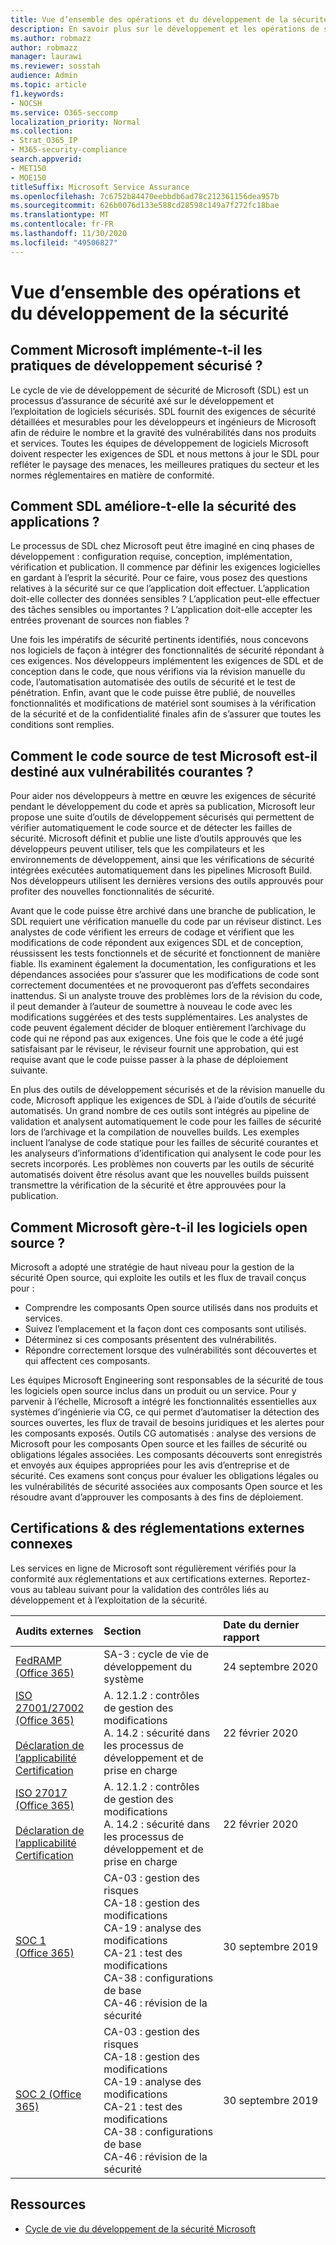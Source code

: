 ```yaml
---
title: Vue d’ensemble des opérations et du développement de la sécurité
description: En savoir plus sur le développement et les opérations de sécurité dans Microsoft 365
ms.author: robmazz
author: robmazz
manager: laurawi
ms.reviewer: sosstah
audience: Admin
ms.topic: article
f1.keywords:
- NOCSH
ms.service: O365-seccomp
localization_priority: Normal
ms.collection:
- Strat_O365_IP
- M365-security-compliance
search.appverid:
- MET150
- MOE150
titleSuffix: Microsoft Service Assurance
ms.openlocfilehash: 7c6752b84470eebbdb6ad78c212361156dea957b
ms.sourcegitcommit: 626b0076d133e588cd28598c149a7f272fc18bae
ms.translationtype: MT
ms.contentlocale: fr-FR
ms.lasthandoff: 11/30/2020
ms.locfileid: "49506827"
---
```

# <a name="security-development-and-operations-overview"></a>Vue d’ensemble des opérations et du développement de la sécurité

## <a name="how-does-microsoft-implement-secure-development-practices"></a>Comment Microsoft implémente-t-il les pratiques de développement sécurisé ?

Le cycle de vie de développement de sécurité de Microsoft (SDL) est un processus d’assurance de sécurité axé sur le développement et l’exploitation de logiciels sécurisés. SDL fournit des exigences de sécurité détaillées et mesurables pour les développeurs et ingénieurs de Microsoft afin de réduire le nombre et la gravité des vulnérabilités dans nos produits et services. Toutes les équipes de développement de logiciels Microsoft doivent respecter les exigences de SDL et nous mettons à jour le SDL pour refléter le paysage des menaces, les meilleures pratiques du secteur et les normes réglementaires en matière de conformité.

## <a name="how-does-microsofts-sdl-improve-application-security"></a>Comment SDL améliore-t-elle la sécurité des applications ?

Le processus de SDL chez Microsoft peut être imaginé en cinq phases de développement : configuration requise, conception, implémentation, vérification et publication. Il commence par définir les exigences logicielles en gardant à l’esprit la sécurité. Pour ce faire, vous posez des questions relatives à la sécurité sur ce que l’application doit effectuer. L’application doit-elle collecter des données sensibles ? L’application peut-elle effectuer des tâches sensibles ou importantes ? L’application doit-elle accepter les entrées provenant de sources non fiables ?

Une fois les impératifs de sécurité pertinents identifiés, nous concevons nos logiciels de façon à intégrer des fonctionnalités de sécurité répondant à ces exigences. Nos développeurs implémentent les exigences de SDL et de conception dans le code, que nous vérifions via la révision manuelle du code, l’automatisation automatisée des outils de sécurité et le test de pénétration. Enfin, avant que le code puisse être publié, de nouvelles fonctionnalités et modifications de matériel sont soumises à la vérification de la sécurité et de la confidentialité finales afin de s’assurer que toutes les conditions sont remplies.

## <a name="how-does-microsoft-test-source-code-for-common-vulnerabilities"></a>Comment le code source de test Microsoft est-il destiné aux vulnérabilités courantes ?

Pour aider nos développeurs à mettre en œuvre les exigences de sécurité pendant le développement du code et après sa publication, Microsoft leur propose une suite d’outils de développement sécurisés qui permettent de vérifier automatiquement le code source et de détecter les failles de sécurité. Microsoft définit et publie une liste d’outils approuvés que les développeurs peuvent utiliser, tels que les compilateurs et les environnements de développement, ainsi que les vérifications de sécurité intégrées exécutées automatiquement dans les pipelines Microsoft Build. Nos développeurs utilisent les dernières versions des outils approuvés pour profiter des nouvelles fonctionnalités de sécurité.

Avant que le code puisse être archivé dans une branche de publication, le SDL requiert une vérification manuelle du code par un réviseur distinct. Les analystes de code vérifient les erreurs de codage et vérifient que les modifications de code répondent aux exigences SDL et de conception, réussissent les tests fonctionnels et de sécurité et fonctionnent de manière fiable. Ils examinent également la documentation, les configurations et les dépendances associées pour s’assurer que les modifications de code sont correctement documentées et ne provoqueront pas d’effets secondaires inattendus. Si un analyste trouve des problèmes lors de la révision du code, il peut demander à l’auteur de soumettre à nouveau le code avec les modifications suggérées et des tests supplémentaires. Les analystes de code peuvent également décider de bloquer entièrement l’archivage du code qui ne répond pas aux exigences. Une fois que le code a été jugé satisfaisant par le réviseur, le réviseur fournit une approbation, qui est requise avant que le code puisse passer à la phase de déploiement suivante.

En plus des outils de développement sécurisés et de la révision manuelle du code, Microsoft applique les exigences de SDL à l’aide d’outils de sécurité automatisés. Un grand nombre de ces outils sont intégrés au pipeline de validation et analysent automatiquement le code pour les failles de sécurité lors de l’archivage et la compilation de nouvelles builds. Les exemples incluent l’analyse de code statique pour les failles de sécurité courantes et les analyseurs d’informations d’identification qui analysent le code pour les secrets incorporés. Les problèmes non couverts par les outils de sécurité automatisés doivent être résolus avant que les nouvelles builds puissent transmettre la vérification de la sécurité et être approuvées pour la publication.

## <a name="how-does-microsoft-manage-open-source-software"></a>Comment Microsoft gère-t-il les logiciels open source ?

Microsoft a adopté une stratégie de haut niveau pour la gestion de la sécurité Open source, qui exploite les outils et les flux de travail conçus pour :

- Comprendre les composants Open source utilisés dans nos produits et services.
- Suivez l’emplacement et la façon dont ces composants sont utilisés.
- Déterminez si ces composants présentent des vulnérabilités.
- Répondre correctement lorsque des vulnérabilités sont découvertes et qui affectent ces composants.

Les équipes Microsoft Engineering sont responsables de la sécurité de tous les logiciels open source inclus dans un produit ou un service. Pour y parvenir à l’échelle, Microsoft a intégré les fonctionnalités essentielles aux systèmes d’ingénierie via CG, ce qui permet d’automatiser la détection des sources ouvertes, les flux de travail de besoins juridiques et les alertes pour les composants exposés. Outils CG automatisés : analyse des versions de Microsoft pour les composants Open source et les failles de sécurité ou obligations légales associées. Les composants découverts sont enregistrés et envoyés aux équipes appropriées pour les avis d’entreprise et de sécurité. Ces examens sont conçus pour évaluer les obligations légales ou les vulnérabilités de sécurité associées aux composants Open source et les résoudre avant d’approuver les composants à des fins de déploiement.

## <a name="related-external-regulations--certifications"></a>Certifications & des réglementations externes connexes

Les services en ligne de Microsoft sont régulièrement vérifiés pour la conformité aux réglementations et aux certifications externes. Reportez-vous au tableau suivant pour la validation des contrôles liés au développement et à l’exploitation de la sécurité.

| **Audits externes** | **Section** | **Date du dernier rapport** |
|:--------------------|:------------|:-----------------------|
| [FedRAMP (Office 365)](https://compliance.microsoft.com/compliancemanager) | SA-3 : cycle de vie de développement du système | 24 septembre 2020 |
| [ISO 27001/27002 (Office 365)](https://servicetrust.microsoft.com/ViewPage/MSComplianceGuideV3?command=Download&downloadType=Document&downloadId=d7864d4f-e053-4cc4-a964-fa526d07c3be&tab=7027ead0-3d6b-11e9-b9e1-290b1eb4cdeb&docTab=7027ead0-3d6b-11e9-b9e1-290b1eb4cdeb_ISO_Reports) <br><br> [Déclaration de l’applicabilité](https://servicetrust.microsoft.com/ViewPage/MSComplianceGuide?command=Download&downloadType=Document&downloadId=8ee1e46b-2ada-4e7b-bb7d-4c55a8cb6fcd&docTab=4ce99610-c9c0-11e7-8c2c-f908a777fa4d_ISO_Reports) <br> [Certification](https://servicetrust.microsoft.com/ViewPage/MSComplianceGuideV3?command=Download&downloadType=Document&downloadId=1e84a14a-2468-45ac-9412-5e53250d57ec&tab=7027ead0-3d6b-11e9-b9e1-290b1eb4cdeb&docTab=7027ead0-3d6b-11e9-b9e1-290b1eb4cdeb_ISO_Reports) | A. 12.1.2 : contrôles de gestion des modifications <br> A. 14.2 : sécurité dans les processus de développement et de prise en charge | 22 février 2020 |
| [ISO 27017 (Office 365)](https://servicetrust.microsoft.com/ViewPage/MSComplianceGuideV3?command=Download&downloadType=Document&downloadId=d7864d4f-e053-4cc4-a964-fa526d07c3be&tab=7027ead0-3d6b-11e9-b9e1-290b1eb4cdeb&docTab=7027ead0-3d6b-11e9-b9e1-290b1eb4cdeb_ISO_Reports) <br><br> [Déclaration de l’applicabilité](https://servicetrust.microsoft.com/ViewPage/MSComplianceGuide?command=Download&downloadType=Document&downloadId=8ee1e46b-2ada-4e7b-bb7d-4c55a8cb6fcd&docTab=4ce99610-c9c0-11e7-8c2c-f908a777fa4d_ISO_Reports) <br> [Certification](https://servicetrust.microsoft.com/ViewPage/MSComplianceGuideV3?command=Download&downloadType=Document&downloadId=70de0999-5451-43a3-9ef4-761e8fbfb1a3&tab=7027ead0-3d6b-11e9-b9e1-290b1eb4cdeb&docTab=7027ead0-3d6b-11e9-b9e1-290b1eb4cdeb_ISO_Reports) | A. 12.1.2 : contrôles de gestion des modifications <br> A. 14.2 : sécurité dans les processus de développement et de prise en charge | 22 février 2020 |
| [SOC 1 (Office 365)](https://servicetrust.microsoft.com/ViewPage/MSComplianceGuideV3?command=Download&downloadType=Document&downloadId=b07c0f7b-6bd5-4544-8255-7a5f14bf914a&tab=7027ead0-3d6b-11e9-b9e1-290b1eb4cdeb&docTab=7027ead0-3d6b-11e9-b9e1-290b1eb4cdeb_SOC_/_SSAE_16_Reports) | CA-03 : gestion des risques <br> CA-18 : gestion des modifications <br> CA-19 : analyse des modifications <br> CA-21 : test des modifications <br> CA-38 : configurations de base <br> CA-46 : révision de la sécurité | 30 septembre 2019 |
| [SOC 2 (Office 365)](https://servicetrust.microsoft.com/ViewPage/MSComplianceGuideV3?command=Download&downloadType=Document&downloadId=fa062990-e758-4ddc-ace3-7fb21a301d09&tab=7027ead0-3d6b-11e9-b9e1-290b1eb4cdeb&docTab=7027ead0-3d6b-11e9-b9e1-290b1eb4cdeb_SOC_/_SSAE_16_Rep-11e9-b9e1-290b1eb4cdeb_SOC_/_SSAE_16_Reports) | CA-03 : gestion des risques <br> CA-18 : gestion des modifications <br> CA-19 : analyse des modifications <br> CA-21 : test des modifications <br> CA-38 : configurations de base <br> CA-46 : révision de la sécurité | 30 septembre 2019 |

## <a name="resources"></a>Ressources

- [Cycle de vie du développement de la sécurité Microsoft](https://www.microsoft.com/securityengineering/sdl)
